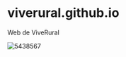 # viverural.github.io
Web de ViveRural

![5438567](https://user-images.githubusercontent.com/79214939/203179665-3235d231-398c-49c0-bbaa-78c34a9af73c.png)
